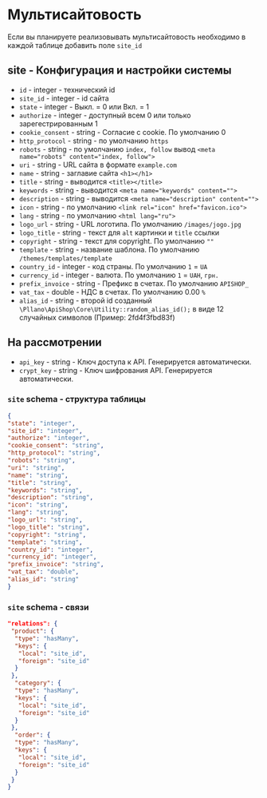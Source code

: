 # Мультисайтовость
Если вы планируете реализовывать мультисайтовость необходимо в каждой таблице добавить поле  `site_id`
## site - Конфигурация и настройки системы
- `id` - integer - технический id
- `site_id` - integer - id сайта
- `state` - integer - Выкл. = 0 или Вкл. = 1
- `authorize` - integer - доступный всем 0 или только зарегестрированным 1
- `cookie_consent` - string - Согласие с cookie. По умолчанию 0
- `http_protocol` - string - по умолчанию `https`
- `robots` - string - по умолчанию `index, follow` вывод `<meta name="robots" content="index, follow">`
- `uri` - string - URL сайта в формате `example.com`
- `name` - string - заглавие сайта `<h1></h1>`
- `title` - string - выводится `<title></title>`
- `keywords` - string - выводится `<meta name="keywords" content="">`
- `description` - string - выводится `<meta name="description" content="">`
- `icon` - string - по умолчанию `<link rel="icon" href="favicon.ico">`
- `lang` - string - по умолчанию `<html lang="ru">`
- `logo_url` - string - URL логотипа. По умолчанию `/images/jogo.jpg`
- `logo_title` - string - текст для `alt` картинки и `title` ссылки
- `copyright` - string - текст для copyright. По умолчанию `""`
- `template` - string - название шаблона. По умолчанию `/themes/templates/template`
- `country_id` - integer - код страны. По умолчанию `1` = `UA`
- `currency_id` - integer - валюта. По умолчанию `1` = `UAH`, `грн.`
- `prefix_invoice` - string - Префикс в счетах. По умолчанию `APISHOP_`
- `vat_tax` - double - НДС в счетах. По умолчанию 0.00 `%`
- `alias_id` - string - второй id созданный `\Pllano\ApiShop\Core\Utility::random_alias_id();` в виде 12 случайных символов (Пример: 2fd4f3fbd83f)
 
## На рассмотрении
- `api_key` - string - Ключ доступа к API. Генерируется автоматически.
- `crypt_key` - string - Ключ шифрования API. Генерируется автоматически.

### `site` schema - структура таблицы
```json
{
"state": "integer",
"site_id": "integer",
"authorize": "integer",
"cookie_consent": "string",
"http_protocol": "string",
"robots": "string",
"uri": "string",
"name": "string",
"title": "string",
"keywords": "string",
"description": "string",
"icon": "string",
"lang": "string",
"logo_url": "string",
"logo_title": "string",
"copyright": "string",
"template": "string",
"country_id": "integer",
"currency_id": "integer",
"prefix_invoice": "string",
"vat_tax": "double",
"alias_id": "string"
}
```
### `site` schema - связи
```json
"relations": {
 "product": {
  "type": "hasMany",
  "keys": {
   "local": "site_id",
   "foreign": "site_id"
  }
 },
  "category": {
  "type": "hasMany",
  "keys": {
   "local": "site_id",
   "foreign": "site_id"
  }
 },
  "order": {
  "type": "hasMany",
  "keys": {
   "local": "site_id",
   "foreign": "site_id"
  }
 }
}
```
